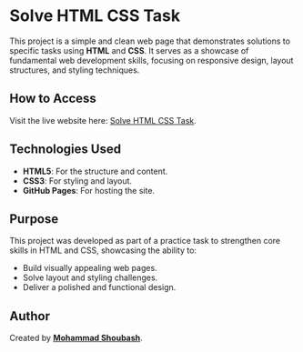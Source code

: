 # Solve HTML CSS Task

This project is a simple and clean web page that demonstrates solutions to specific tasks using **HTML** and **CSS**. It serves as a showcase of fundamental web development skills, focusing on responsive design, layout structures, and styling techniques.

## How to Access

Visit the live website here: [Solve HTML CSS Task](https://moshoubash.github.io/Solve_HTML_CSS_Task/).

## Technologies Used

- **HTML5**: For the structure and content.
- **CSS3**: For styling and layout.
- **GitHub Pages**: For hosting the site.

## Purpose

This project was developed as part of a practice task to strengthen core skills in HTML and CSS, showcasing the ability to:
- Build visually appealing web pages.
- Solve layout and styling challenges.
- Deliver a polished and functional design.

## Author

Created by **[Mohammad Shoubash](https://github.com/moshoubash)**.
